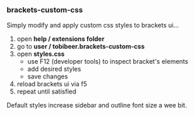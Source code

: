 ### brackets-custom-css

Simply modify and apply custom css styles to brackets ui...

1. open **help / extensions folder**
2. go to **user / tobibeer.brackets-custom-css**
3. open **styles.css**
    * use F12 (developer tools) to inspect bracket's elements
	* add desired styles
	* save changes
4. reload brackets ui via f5
5. repeat until satisfied

Default styles increase sidebar and outline font size a wee bit.
